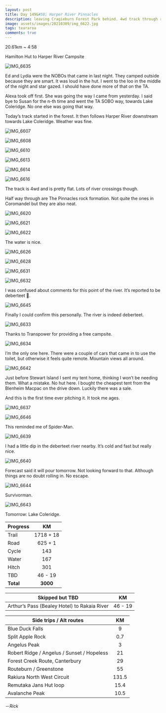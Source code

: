 ```yaml
---
layout: post
title: Day 149&#58; Harper River Pinnacles
description: leaving Cragieburn Forest Park behind. 4wd track through rivers and streams. Camping. Alone. One more day. 
image: assets/images/20210309/img_6622.jpg
tags: teararoa
comments: true
---
```


20.61km ~ 4:58

Hamilton Hut to Harper River Campsite

![IMG_6635](/assets/images/20210309/img_6635.jpg)

Ed and Lydia were the NOBOs that came in last night. They camped outside because they are smart. It was loud in the hut. I went to the loo in the middle of the night and star gazed. I should have done more of that on the TA. 

Alexa took off first. She was going the way I came from yesterday. I said bye to Susan for the n-th time and went the TA SOBO way, towards Lake Coleridge. No one else was going that way. 

Today’s track started in the forest. It then follows Harper River downstream towards Lake Coleridge. Weather was fine. 

![IMG_6607](/assets/images/20210309/img_6607.jpg)

![IMG_6608](/assets/images/20210309/img_6608.jpg)

![IMG_6610](/assets/images/20210309/img_6610.jpg)

![IMG_6613](/assets/images/20210309/img_6613.jpg)

![IMG_6614](/assets/images/20210309/img_6614.jpg)

![IMG_6616](/assets/images/20210309/img_6616.jpg)

The track is 4wd and is pretty flat. Lots of river crossings though. 

Half way through are The Pinnacles rock formation. Not quite the ones in Coromandel but they are also neat. 

![IMG_6620](/assets/images/20210309/img_6620.jpg)

![IMG_6621](/assets/images/20210309/img_6621.jpg)

![IMG_6622](/assets/images/20210309/img_6622.jpg)

The water is nice. 

![IMG_6626](/assets/images/20210309/img_6626.jpg)

![IMG_6628](/assets/images/20210309/img_6628.jpg)

![IMG_6631](/assets/images/20210309/img_6631.jpg)

![IMG_6632](/assets/images/20210309/img_6632.jpg)

I was confused about comments for this point of the river. It’s reported to be deberteet 🤔.

![IMG_6645](/assets/images/20210309/img_6645.jpg)

Finally I could confirm this personally. The river is indeed deberteet. 

![IMG_6633](/assets/images/20210309/img_6633.jpg)

Thanks to Transpower for providing a free campsite. 

![IMG_6634](/assets/images/20210309/img_6634.jpg)

I’m the only one here. There were a couple of cars that came in to use the toilet, but otherwise it feels quite remote. Mountain views all around. 

![IMG_6642](/assets/images/20210309/img_6642.jpg)

Just before Stewart Island I sent my tent home, thinking I won’t be needing them. What a mistake. No hut here. I bought the cheapest tent from the Blenheim Macpac on the drive down. Luckily there was a sale. 

And this is the first time ever pitching it. It took me ages. 

![IMG_6637](/assets/images/20210309/img_6637.jpg)

![IMG_6646](/assets/images/20210309/img_6646.jpg)

This reminded me of Spider-Man. 

![IMG_6639](/assets/images/20210309/img_6639.jpg)

I had a little dip in the deberteet river nearby. It’s cold and fast but really nice. 

![IMG_6640](/assets/images/20210309/img_6640.jpg)

Forecast said it will pour tomorrow. Not looking forward to that. Although things are no doubt rolling in. No escape. 

![IMG_6644](/assets/images/20210309/img_6644.jpg)

Survivorman.

![IMG_6643](/assets/images/20210309/img_6643.jpg)

Tomorrow: Lake Coleridge. 

| Progress | KM |
| ---- |:----:|
| Trail | 1718 + 18 |
| Road | 625 + 1 |
| Cycle | 143 |
| Water | 167 |
| Hitch | 301 |
| TBD | 46 - 19 |
| **Total** | **3000** |

| Skipped but TBD | KM |
| ---- |:----:|
| Arthur’s Pass (Bealey Hotel) to Rakaia River | 46 - 19 |

| Side trips / Alt routes | KM |
| ---- |:----:|
| Blue Duck Falls | 9 |
| Split Apple Rock | 0.7 |
| Angelus Peak | 3 |
| Robert Ridge / Angelus / Sunset / Hopeless | 21 |
| Forest Creek Route, Canterbury | 29 |
| Routeburn / Greenstone | 55 |
| Rakiura North West Circuit | 131.5 |
| Remutaka Jans Hut loop | 15.4 |
| Avalanche Peak | 10.5 |

－_Rick_